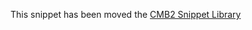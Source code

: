 This snippet has been moved the [CMB2 Snippet Library](https://github.com/WebDevStudios/CMB2-Snippet-Library/tree/master/options-and-settings-pages)